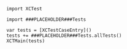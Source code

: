         import XCTest

        import ###PLACEHOLDER###Tests

        var tests = [XCTestCaseEntry]()
        tests += ###PLACEHOLDER###Tests.allTests()
        XCTMain(tests)
